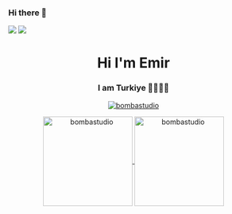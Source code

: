 ### Hi there 👋

<!--
**BombaStudio/BombaStudio** is a ✨ _special_ ✨ repository because its `README.md` (this file) appears on your GitHub profile.

Here are some ideas to get you started:

- 🔭 I’m currently working on ...
- 🌱 I’m currently learning ...
- 👯 I’m looking to collaborate on ...
- 🤔 I’m looking for help with ...
- 💬 Ask me about ...
- 📫 How to reach me: ...
- 😄 Pronouns: ...
- ⚡ Fun fact: ...
-->

[![](https://img.shields.io/badge/linkedin-%230077B5.svg?&style=for-the-badge&logo=linkedin&logoColor=white)](https://www.linkedin.com/in/emir-%C3%B6zt%C3%BCrk-1b11941a5/)
[![](https://img.shields.io/badge/instagram-%23E4405F.svg?&style=for-the-badge&logo=instagram&logoColor=white)](https://www.instagram.com/giantprogrammer31)



<h1 align="center">Hi I'm Emir</h1>
<h3 align="center">I am Turkiye 🐺🐺🐺🐺</h3>

<p align="center"> <a href="https://github.com/ryo-ma/github-profile-trophy"><img src="https://github-profile-trophy.vercel.app/?username=bombastudio" alt="bombastudio" /></a> </p>

<p align="center">
	<a href="https://github.com/bombastudio">
		  <img height="180em" align="center" src="https://github-readme-stats.vercel.app/api?username=bombastudio&show_icons=true&locale=en&theme=dark&include_all_commits=true&count_private=true" alt="bombastudio"/>
		  <img height="180em" align="center" src="https://github-readme-stats.vercel.app/api/top-langs?username=bombastudio&show_icons=true&locale=en&layout=compact&langs_count=8&theme=dark" alt="bombastudio"/>
	</a>
</p>
